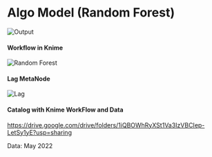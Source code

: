 # Algo Model (Random Forest)


![Output](https://user-images.githubusercontent.com/106902757/172068763-943351e5-4fbb-4d82-9b94-91e4a7aa6cdd.png)


#### Workflow in Knime
![Random Forest](https://user-images.githubusercontent.com/106902757/172068785-1310bb03-dec8-4155-a2ed-9d3588526f1d.png)


#### Lag MetaNode
![Lag](https://user-images.githubusercontent.com/106902757/172068790-f35878f2-0ffb-4405-a9e5-10904501f718.png)


#### Catalog with Knime WorkFlow and Data
https://drive.google.com/drive/folders/1iQBOWhRyXSt1Va3IzVBCIep-LetSy1yE?usp=sharing

Data: May 2022
